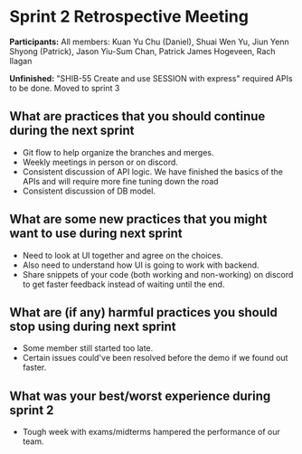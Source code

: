 # Sprint 2 Retrospective Meeting

**Participants:** All members: Kuan Yu Chu (Daniel), Shuai Wen Yu, Jiun Yenn Shyong (Patrick), Jason Yiu-Sum Chan, Patrick James Hogeveen, Rach Ilagan

**Unfinished:** "SHIB-55 Create and use SESSION with express" required APIs to be done. Moved to sprint 3

## What are practices that you should continue during the next sprint

- Git flow to help organize the branches and merges.
- Weekly meetings in person or on discord.
- Consistent discussion of API logic. We have finished the basics of the APIs and will require more fine tuning down the road
- Consistent discussion of DB model.

## What are some new practices that you might want to use during next sprint

- Need to look at UI together and agree on the choices.
- Also need to understand how UI is going to work with backend.
- Share snippets of your code (both working and non-working) on discord to get faster feedback instead of waiting until the end.

## What are (if any) harmful practices you should stop using during next sprint

- Some member still started too late.
- Certain issues could've been resolved before the demo if we found out faster.

## What was your best/worst experience during sprint 2

- Tough week with exams/midterms hampered the performance of our team.

